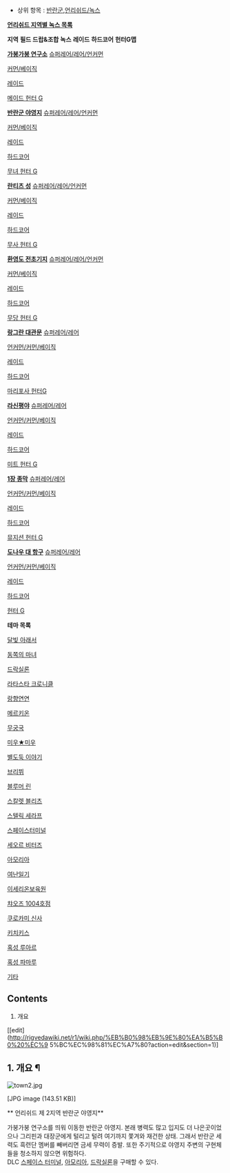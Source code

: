   * 상위 항목 : [반란군](%EB%B0%98%EB%9E%80%EA%B5%B0.md),[언리쉬드/녹스](%EC%96%B8%EB%A6%AC%EC%89%AC%EB%93%9C/%EB%85%B9%EC%8A%A4.md)  

**[언리쉬드 지역별 녹스 목록](%EC%96%B8%EB%A6%AC%EC%89%AC%EB%93%9C/%EB%85%B9%EC%8A%A4.md)**

**지역**
**필드 드랍&조합 녹스**
**레이드**
**하드코어**
**헌터G맵**

**[가붕가붕 연구소](%EA%B0%80%EB%B6%95%EA%B0%80%EB%B6%95%20%EC%97%B0%EA%B5%AC%EC%86%8C.md)**
[슈퍼레어/레어/언커먼](%EA%B0%80%EB%B6%95%EA%B0%80%EB%B6%95%20%EC%97%B0%EA%B5%AC%EC%86%8C/%EC%8A%88%ED%8D%BC%EB%A0%88%EC%96%B4%7E%EC%96%B8%EC%BB%A4%EB%A8%BC.md)

[커먼/베이직](%EA%B0%80%EB%B6%95%EA%B0%80%EB%B6%95%20%EC%97%B0%EA%B5%AC%EC%86%8C/%EC%BB%A4%EB%A8%BC%7E%EB%B2%A0%EC%9D%B4%EC%A7%81.md)

[레이드](%EA%B0%80%EB%B6%95%EA%B0%80%EB%B6%95%20%EC%97%B0%EA%B5%AC%EC%86%8C/%EB%A0%88%EC%9D%B4%EB%93%9C.md)



[메이드 헌터 G](%EB%A9%94%EC%9D%B4%EB%93%9C%20%ED%97%8C%ED%84%B0%20G.md)

**[반란군 야영지](%EB%B0%98%EB%9E%80%EA%B5%B0%20%EC%95%BC%EC%98%81%EC%A7%80.md)**
[슈퍼레어/레어/언커먼](%EB%B0%98%EB%9E%80%EA%B5%B0%20%EC%95%BC%EC%98%81%EC%A7%80/%EC%8A%88%ED%8D%BC%EB%A0%88%EC%96%B4%7E%EC%96%B8%EC%BB%A4%EB%A8%BC.md)

[커먼/베이직](%EB%B0%98%EB%9E%80%EA%B5%B0%20%EC%95%BC%EC%98%81%EC%A7%80/%EC%BB%A4%EB%A8%BC%7E%EB%B2%A0%EC%9D%B4%EC%A7%81.md)

[레이드](%EB%B0%98%EB%9E%80%EA%B5%B0%20%EC%95%BC%EC%98%81%EC%A7%80/%EB%A0%88%EC%9D%B4%EB%93%9C.md)

[하드코어](%EB%B0%98%EB%9E%80%EA%B5%B0%20%EC%95%BC%EC%98%81%EC%A7%80/%ED%95%98%EB%93%9C%EC%BD%94%EC%96%B4.md)

[무녀 헌터 G](%EB%AC%B4%EB%85%80%20%ED%97%8C%ED%84%B0%20G.md)

**[란티츠 성](%EB%9E%80%ED%8B%B0%EC%B8%A0%20%EC%84%B1.md)**
[슈퍼레어/레어/언커먼](%EB%9E%80%ED%8B%B0%EC%B8%A0%20%EC%84%B1/%EC%8A%88%ED%8D%BC%EB%A0%88%EC%96%B4%7E%EC%96%B8%EC%BB%A4%EB%A8%BC.md)

[커먼/베이직](%EB%9E%80%ED%8B%B0%EC%B8%A0%20%EC%84%B1/%EC%BB%A4%EB%A8%BC%7E%EB%B2%A0%EC%9D%B4%EC%A7%81.md)

[레이드](%EB%9E%80%ED%8B%B0%EC%B8%A0%20%EC%84%B1/%EB%A0%88%EC%9D%B4%EB%93%9C.md)

[하드코어](%EB%9E%80%ED%8B%B0%EC%B8%A0%20%EC%84%B1/%ED%95%98%EB%93%9C%EC%BD%94%EC%96%B4.md)

[무사 헌터 G](%EB%AC%B4%EC%82%AC%20%ED%97%8C%ED%84%B0%20G.md)

**[환영도 전초기지](%ED%99%98%EC%98%81%EB%8F%84%20%EC%A0%84%EC%B4%88%EA%B8%B0%EC%A7%80.md)**
[슈퍼레어/레어/언커먼](%ED%99%98%EC%98%81%EB%8F%84%20%EC%A0%84%EC%B4%88%EA%B8%B0%EC%A7%80/%EC%8A%88%ED%8D%BC%EB%A0%88%EC%96%B4%7E%EC%96%B8%EC%BB%A4%EB%A8%BC.md)

[커먼/베이직](%ED%99%98%EC%98%81%EB%8F%84%20%EC%A0%84%EC%B4%88%EA%B8%B0%EC%A7%80/%EC%BB%A4%EB%A8%BC%7E%EB%B2%A0%EC%9D%B4%EC%A7%81.md)

[레이드](%ED%99%98%EC%98%81%EB%8F%84%20%EC%A0%84%EC%B4%88%EA%B8%B0%EC%A7%80/%EB%A0%88%EC%9D%B4%EB%93%9C.md)

[하드코어](%ED%99%98%EC%98%81%EB%8F%84%20%EC%A0%84%EC%B4%88%EA%B8%B0%EC%A7%80/%ED%95%98%EB%93%9C%EC%BD%94%EC%96%B4.md)

[무당 헌터 G](%EB%AC%B4%EB%8B%B9%20%ED%97%8C%ED%84%B0%20G.md)

**[랑그란 대관문](%EB%9E%91%EA%B7%B8%EB%9E%80%20%EB%8C%80%EA%B4%80%EB%AC%B8.md)**
[슈퍼레어/레어](%EB%9E%91%EA%B7%B8%EB%9E%80%20%EB%8C%80%EA%B4%80%EB%AC%B8/%EC%8A%88%ED%8D%BC%EB%A0%88%EC%96%B4%7E%EB%A0%88%EC%96%B4.md)

[언커먼/커먼/베이직](%EB%9E%91%EA%B7%B8%EB%9E%80%20%EB%8C%80%EA%B4%80%EB%AC%B8/%EC%96%B8%EC%BB%A4%EB%A8%BC%7E%EB%B2%A0%EC%9D%B4%EC%A7%81.md)

[레이드](%EB%9E%91%EA%B7%B8%EB%9E%80%20%EB%8C%80%EA%B4%80%EB%AC%B8/%EB%A0%88%EC%9D%B4%EB%93%9C.md)

[하드코어](%EB%9E%91%EA%B7%B8%EB%9E%80%20%EB%8C%80%EA%B4%80%EB%AC%B8/%ED%95%98%EB%93%9C%EC%BD%94%EC%96%B4.md)

[마리포사 헌터G](%EB%A7%88%EB%A6%AC%ED%8F%AC%EC%82%AC%20%ED%97%8C%ED%84%B0%20G.md)

**[라신평야](%EB%9D%BC%EC%8B%A0%ED%8F%89%EC%95%BC.md)**
[슈퍼레어/레어](%EB%9D%BC%EC%8B%A0%ED%8F%89%EC%95%BC/%EC%8A%88%ED%8D%BC%EB%A0%88%EC%96%B4%7E%EB%A0%88%EC%96%B4.md)

[언커먼/커먼/베이직](%EB%9D%BC%EC%8B%A0%ED%8F%89%EC%95%BC/%EC%96%B8%EC%BB%A4%EB%A8%BC%7E%EB%B2%A0%EC%9D%B4%EC%A7%81.md)

[레이드](%EB%9D%BC%EC%8B%A0%ED%8F%89%EC%95%BC/%EB%A0%88%EC%9D%B4%EB%93%9C.md)

[하드코어](%EB%9D%BC%EC%8B%A0%ED%8F%89%EC%95%BC/%ED%95%98%EB%93%9C%EC%BD%94%EC%96%B4.md)

[미트 헌터 G](%EB%AF%B8%ED%8A%B8%20%ED%97%8C%ED%84%B0%20G.md)

**[1장 종막](1%EC%9E%A5%20%EC%A2%85%EB%A7%89.md)**
[슈퍼레어/레어](1%EC%9E%A5%20%EC%A2%85%EB%A7%89/%EC%8A%88%ED%8D%BC%EB%A0%88%EC%96%B4%7E%EB%A0%88%EC%96%B4.md)

[언커먼/커먼/베이직](1%EC%9E%A5%20%EC%A2%85%EB%A7%89/%EC%96%B8%EC%BB%A4%EB%A8%BC%7E%EB%B2%A0%EC%9D%B4%EC%A7%81.md)

[레이드](1%EC%9E%A5%20%EC%A2%85%EB%A7%89/%EB%A0%88%EC%9D%B4%EB%93%9C.md)

[하드코어](1%EC%9E%A5%20%EC%A2%85%EB%A7%89/%ED%95%98%EB%93%9C%EC%BD%94%EC%96%B4.md)

[뮤지션 헌터 G](%EB%AE%A4%EC%A7%80%EC%85%98%20%ED%97%8C%ED%84%B0%20G.md)

**[도나우 대 항구](%EB%8F%84%EB%82%98%EC%9A%B0%20%EB%8C%80%20%ED%95%AD%EA%B5%AC.md)**
[슈퍼레어/레어](%EB%8F%84%EB%82%98%EC%9A%B0%20%EB%8C%80%20%ED%95%AD%EA%B5%AC/%EC%8A%88%ED%8D%BC%EB%A0%88%EC%96%B4%7E%EB%A0%88%EC%96%B4.md)

[언커먼/커먼/베이직](%EB%8F%84%EB%82%98%EC%9A%B0%20%EB%8C%80%20%ED%95%AD%EA%B5%AC/%EC%96%B8%EC%BB%A4%EB%A8%BC%7E%EB%B2%A0%EC%9D%B4%EC%A7%81.md)

[레이드](%EB%8F%84%EB%82%98%EC%9A%B0%20%EB%8C%80%20%ED%95%AD%EA%B5%AC/%EB%A0%88%EC%9D%B4%EB%93%9C.md)

[하드코어](%EB%8F%84%EB%82%98%EC%9A%B0%20%EB%8C%80%ED%95%AD%EA%B5%AC/%ED%95%98%EB%93%9C%EC%BD%94%EC%96%B4.md)

[헌터 G](%ED%97%8C%ED%84%B0%20G.md)

  

**테마 목록**

[달빛 아래서](%EB%8B%AC%EB%B9%9B%20%EC%95%84%EB%9E%98%EC%84%9C.md)

[동쪽의 마녀](%EB%8F%99%EC%AA%BD%EC%9D%98%20%EB%A7%88%EB%85%80.md)

[드락실론](%EB%93%9C%EB%9D%BD%EC%8B%A4%EB%A1%A0.md)

[라타스타 크로니클](%EB%9D%BC%ED%83%80%EC%8A%A4%ED%83%80%20%ED%81%AC%EB%A1%9C%EB%8B%88%ED%81%B4.md)

[랑향연연](%EB%9E%91%ED%96%A5%EC%97%B0%EC%97%B0.md)

[메르키온](%EB%A9%94%EB%A5%B4%ED%82%A4%EC%98%A8.md)

[무궁국](%EB%AC%B4%EA%B6%81%EA%B5%AD.md)

[미우★미우](%EB%AF%B8%EC%9A%B0%E2%98%85%EB%AF%B8%EC%9A%B0.md)

[별도둑 이야기](%EB%B3%84%EB%8F%84%EB%91%91%20%EC%9D%B4%EC%95%BC%EA%B8%B0.md)

[브리뷔](%EB%B8%8C%EB%A6%AC%EB%B7%94.md)

[블루머 린](%EB%B8%94%EB%A3%A8%EB%A8%B8%20%EB%A6%B0.md)

[스칼렛 블리츠](%EC%8A%A4%EC%B9%BC%EB%A0%9B%20%EB%B8%94%EB%A6%AC%EC%B8%A0.md)

[스텔릭 세라프](%EC%8A%A4%ED%85%94%EB%A6%AD%20%EC%84%B8%EB%9D%BC%ED%94%84.md)

[스페이스터미널](%EC%8A%A4%ED%8E%98%EC%9D%B4%EC%8A%A4%20%ED%84%B0%EB%AF%B8%EB%84%90.md)

[세오르 비터즈](%EC%84%B8%EC%98%A4%EB%A5%B4%20%EB%B9%84%ED%84%B0%EC%A6%88.md)

[아모리아](%EC%95%84%EB%AA%A8%EB%A6%AC%EC%95%84.md)

[여난일기](%EC%97%AC%EB%82%9C%EC%9D%BC%EA%B8%B0.md)

[이세리온보육원](%EC%9D%B4%EC%84%B8%EB%A6%AC%EC%98%A8%20%EB%B3%B4%EC%9C%A1%EC%9B%90.md)

[챠오즈 1004호점](%EC%B1%A0%EC%98%A4%EC%A6%88%201004%ED%98%B8%EC%A0%90.md)

[쿠로카미 신사](%EC%BF%A0%EB%A1%9C%EC%B9%B4%EB%AF%B8%20%EC%8B%A0%EC%82%AC.md)

[키치키스](%ED%82%A4%EC%B9%98%ED%82%A4%EC%8A%A4.md)

[혹성 루아르](%ED%98%B9%EC%84%B1%20%EB%A3%A8%EC%95%84%EB%A5%B4.md)

[혹성 파마루](%ED%98%B9%EC%84%B1%20%ED%8C%8C%EB%A7%88%EB%A3%A8.md)

[기타](%EC%96%B8%EB%A6%AC%EC%89%AC%EB%93%9C/%EB%85%B9%EC%8A%A4/%EA%B8%B0%ED%83%80.md)

  

## Contents

    

1. 개요 

[[edit](http://rigvedawiki.net/r1/wiki.php/%EB%B0%98%EB%9E%80%EA%B5%B0%20%EC%9
5%BC%EC%98%81%EC%A7%80?action=edit&section=1)]

## 1. 개요 ¶

  

![town2.jpg](//rv.wkcdn.net/http://rigvedawiki.net/r1/pds/town2.jpg)

[JPG image (143.51 KB)]

  

** 언리쉬드 제 2지역 반란군 야영지**

  

가붕가붕 연구소를 띄워 이동한 반란군 아영지. 본래 병력도 많고 입지도 더 나은곳이었으나 그리핀과 대장군에게 털리고 털려 여기까지 쫓겨와
재건한 상태. 그래서 반란군 세력도 흑련단 멤버를 빼버리면 금세 무력이 증발. 또한 주기적으로 야영지 주변의 구현체들을 청소하지 않으면
위험하다.  
DLC [스페이스 터미널](%EC%8A%A4%ED%8E%98%EC%9D%B4%EC%8A%A4%20%ED%84%B0%EB%AF%B8%EB%84%90.md), [아모리아](%EC%95%84%EB%AA%A8%EB%A6%AC%EC%95%84.md),
[드락실론](%EB%93%9C%EB%9D%BD%EC%8B%A4%EB%A1%A0.md)을 구매할 수 있다.

  

